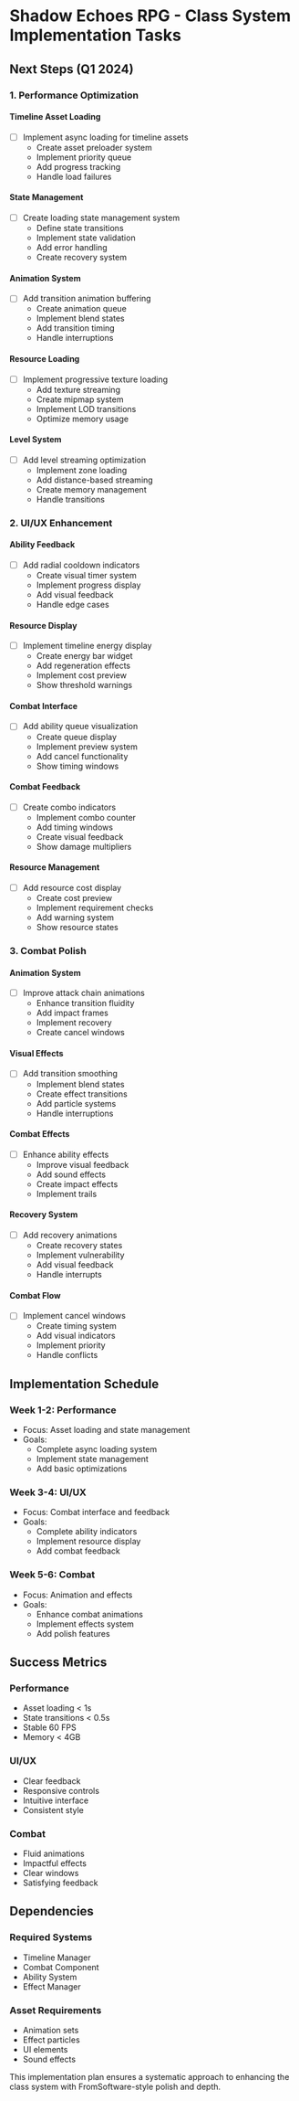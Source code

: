 # Shadow Echoes RPG - Class System Implementation Tasks

## Next Steps (Q1 2024)

### 1. Performance Optimization

#### Timeline Asset Loading
- [ ] Implement async loading for timeline assets
  * Create asset preloader system
  * Implement priority queue
  * Add progress tracking
  * Handle load failures

#### State Management
- [ ] Create loading state management system
  * Define state transitions
  * Implement state validation
  * Add error handling
  * Create recovery system

#### Animation System
- [ ] Add transition animation buffering
  * Create animation queue
  * Implement blend states
  * Add transition timing
  * Handle interruptions

#### Resource Loading
- [ ] Implement progressive texture loading
  * Add texture streaming
  * Create mipmap system
  * Implement LOD transitions
  * Optimize memory usage

#### Level System
- [ ] Add level streaming optimization
  * Implement zone loading
  * Add distance-based streaming
  * Create memory management
  * Handle transitions

### 2. UI/UX Enhancement

#### Ability Feedback
- [ ] Add radial cooldown indicators
  * Create visual timer system
  * Implement progress display
  * Add visual feedback
  * Handle edge cases

#### Resource Display
- [ ] Implement timeline energy display
  * Create energy bar widget
  * Add regeneration effects
  * Implement cost preview
  * Show threshold warnings

#### Combat Interface
- [ ] Add ability queue visualization
  * Create queue display
  * Implement preview system
  * Add cancel functionality
  * Show timing windows

#### Combat Feedback
- [ ] Create combo indicators
  * Implement combo counter
  * Add timing windows
  * Create visual feedback
  * Show damage multipliers

#### Resource Management
- [ ] Add resource cost display
  * Create cost preview
  * Implement requirement checks
  * Add warning system
  * Show resource states

### 3. Combat Polish

#### Animation System
- [ ] Improve attack chain animations
  * Enhance transition fluidity
  * Add impact frames
  * Implement recovery
  * Create cancel windows

#### Visual Effects
- [ ] Add transition smoothing
  * Implement blend states
  * Create effect transitions
  * Add particle systems
  * Handle interruptions

#### Combat Effects
- [ ] Enhance ability effects
  * Improve visual feedback
  * Add sound effects
  * Create impact effects
  * Implement trails

#### Recovery System
- [ ] Add recovery animations
  * Create recovery states
  * Implement vulnerability
  * Add visual feedback
  * Handle interrupts

#### Combat Flow
- [ ] Implement cancel windows
  * Create timing system
  * Add visual indicators
  * Implement priority
  * Handle conflicts

## Implementation Schedule

### Week 1-2: Performance
- Focus: Asset loading and state management
- Goals:
  * Complete async loading system
  * Implement state management
  * Add basic optimizations

### Week 3-4: UI/UX
- Focus: Combat interface and feedback
- Goals:
  * Complete ability indicators
  * Implement resource display
  * Add combat feedback

### Week 5-6: Combat
- Focus: Animation and effects
- Goals:
  * Enhance combat animations
  * Implement effects system
  * Add polish features

## Success Metrics

### Performance
- Asset loading < 1s
- State transitions < 0.5s
- Stable 60 FPS
- Memory < 4GB

### UI/UX
- Clear feedback
- Responsive controls
- Intuitive interface
- Consistent style

### Combat
- Fluid animations
- Impactful effects
- Clear windows
- Satisfying feedback

## Dependencies

### Required Systems
- Timeline Manager
- Combat Component
- Ability System
- Effect Manager

### Asset Requirements
- Animation sets
- Effect particles
- UI elements
- Sound effects

This implementation plan ensures a systematic approach to enhancing the class system with FromSoftware-style polish and depth.
